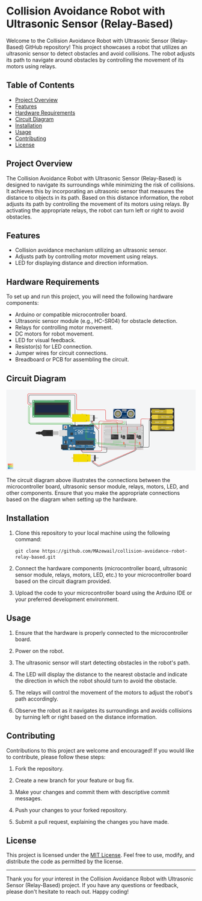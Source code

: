# Collision Avoidance Robot with Ultrasonic Sensor (Relay-Based)

Welcome to the Collision Avoidance Robot with Ultrasonic Sensor (Relay-Based) GitHub repository! This project showcases a robot that utilizes an ultrasonic sensor to detect obstacles and avoid collisions. The robot adjusts its path to navigate around obstacles by controlling the movement of its motors using relays.

## Table of Contents

- [Project Overview](#project-overview)
- [Features](#features)
- [Hardware Requirements](#hardware-requirements)
- [Circuit Diagram](#circuit-diagram)
- [Installation](#installation)
- [Usage](#usage)
- [Contributing](#contributing)
- [License](#license)

## Project Overview

The Collision Avoidance Robot with Ultrasonic Sensor (Relay-Based) is designed to navigate its surroundings while minimizing the risk of collisions. It achieves this by incorporating an ultrasonic sensor that measures the distance to objects in its path. Based on this distance information, the robot adjusts its path by controlling the movement of its motors using relays. By activating the appropriate relays, the robot can turn left or right to avoid obstacles.

## Features

- Collision avoidance mechanism utilizing an ultrasonic sensor.
- Adjusts path by controlling motor movement using relays.
- LED for displaying distance and direction information.

## Hardware Requirements

To set up and run this project, you will need the following hardware components:

- Arduino or compatible microcontroller board.
- Ultrasonic sensor module (e.g., HC-SR04) for obstacle detection.
- Relays for controlling motor movement.
- DC motors for robot movement.
- LED for visual feedback.
- Resistor(s) for LED connection.
- Jumper wires for circuit connections.
- Breadboard or PCB for assembling the circuit.

## Circuit Diagram

![Circuit Diagram](https://github.com/MAzewail/Collision-Avoidance-Robot-Relay-Based/blob/main/2WD%20robot%20using%20relays.png)

The circuit diagram above illustrates the connections between the microcontroller board, ultrasonic sensor module, relays, motors, LED, and other components. Ensure that you make the appropriate connections based on the diagram when setting up the hardware.

## Installation

1. Clone this repository to your local machine using the following command:

   ```
   git clone https://github.com/MAzewail/collision-avoidance-robot-relay-based.git
   ```

1. Connect the hardware components (microcontroller board, ultrasonic sensor module, relays, motors, LED, etc.) to your microcontroller board based on the circuit diagram provided.

1. Upload the code to your microcontroller board using the Arduino IDE or your preferred development environment.

## Usage

1. Ensure that the hardware is properly connected to the microcontroller board.

1. Power on the robot.

1. The ultrasonic sensor will start detecting obstacles in the robot's path.

1. The LED will display the distance to the nearest obstacle and indicate the direction in which the robot should turn to avoid the obstacle.

1. The relays will control the movement of the motors to adjust the robot's path accordingly.

1. Observe the robot as it navigates its surroundings and avoids collisions by turning left or right based on the distance information.

## Contributing

Contributions to this project are welcome and encouraged! If you would like to contribute, please follow these steps:

1. Fork the repository.

1. Create a new branch for your feature or bug fix.

1. Make your changes and commit them with descriptive commit messages.

1. Push your changes to your forked repository.

1. Submit a pull request, explaining the changes you have made.

## License

This project is licensed under the [MIT License](LICENSE). Feel free to use, modify, and distribute the code as permitted by the license.

______________________________________________________________________

Thank you for your interest in the Collision Avoidance Robot with Ultrasonic Sensor (Relay-Based) project. If you have any questions or feedback, please don't hesitate to reach out. Happy coding!
